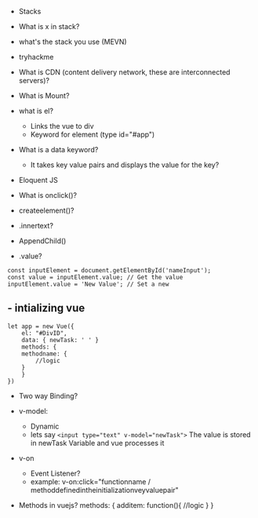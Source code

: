 - Stacks 
- What is x in stack?
- what's the stack you use (MEVN)
- tryhackme 
- What is CDN (content delivery network, these are interconnected servers)? 
- What is Mount?
- what is el? 
	- Links the vue to div
	- Keyword for element (type id="#app")
- What is a data keyword?
	- It takes key value pairs and displays the value for the key?

- Eloquent JS
- What is onclick()?
- createelement()?
- .innertext?
- AppendChild()
- .value?
``` 
const inputElement = document.getElementById('nameInput');
const value = inputElement.value; // Get the value
inputElement.value = 'New Value'; // Set a new 
```


## - intializing vue
	let app = new Vue({
		el: "#DivID",	
		data: { newTask: ' ' }
		methods: {
		methodname: {
			//logic
		}
		}
	})
	


- Two way Binding?
- v-model:
	- Dynamic 
	- lets say 
	`<input type="text" v-model="newTask">`  The value is stored in newTask Variable and vue processes it 
	
- v-on
	- Event Listener?
	- example: v-on:click="functionname / methoddefinedintheinitializationveyvaluepair"

- Methods in vuejs?
	methods: {
		additem: function(){
			//logic
		}
	}